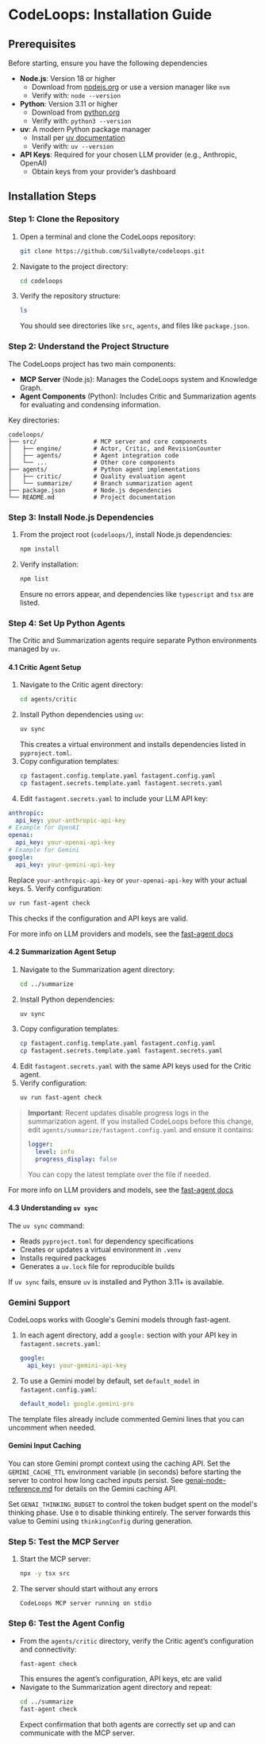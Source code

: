 # CodeLoops: Installation Guide

## Prerequisites

Before starting, ensure you have the following dependencies

- **Node.js**: Version 18 or higher
  - Download from [nodejs.org](https://nodejs.org) or use a version manager like `nvm`
  - Verify with: `node --version`
- **Python**: Version 3.11 or higher
  - Download from [python.org](https://www.python.org)
  - Verify with: `python3 --version`
- **uv**: A modern Python package manager
  - Install per [uv documentation](https://docs.astral.sh/uv/getting-started/installation)
  - Verify with: `uv --version`
- **API Keys**: Required for your chosen LLM provider (e.g., Anthropic, OpenAI)
  - Obtain keys from your provider’s dashboard

## Installation Steps

### Step 1: Clone the Repository

1. Open a terminal and clone the CodeLoops repository:
   ```bash
   git clone https://github.com/SilvaByte/codeloops.git
   ```
2. Navigate to the project directory:
   ```bash
   cd codeloops
   ```
3. Verify the repository structure:
   ```bash
   ls
   ```
   You should see directories like `src`, `agents`, and files like `package.json`.

### Step 2: Understand the Project Structure

The CodeLoops project has two main components:

- **MCP Server** (Node.js): Manages the CodeLoops system and Knowledge Graph.
- **Agent Components** (Python): Includes Critic and Summarization agents for evaluating and condensing information.

Key directories:

```
codeloops/
├── src/                # MCP server and core components
│   ├── engine/         # Actor, Critic, and RevisionCounter
│   ├── agents/         # Agent integration code
│   └── ...             # Other core components
├── agents/             # Python agent implementations
│   ├── critic/         # Quality evaluation agent
│   └── summarize/      # Branch summarization agent
├── package.json        # Node.js dependencies
└── README.md           # Project documentation
```

### Step 3: Install Node.js Dependencies

1. From the project root (`codeloops/`), install Node.js dependencies:
   ```bash
   npm install
   ```
2. Verify installation:
   ```bash
   npm list
   ```
   Ensure no errors appear, and dependencies like `typescript` and `tsx` are listed.

### Step 4: Set Up Python Agents

The Critic and Summarization agents require separate Python environments managed by `uv`.

#### 4.1 Critic Agent Setup

1. Navigate to the Critic agent directory:
   ```bash
   cd agents/critic
   ```
2. Install Python dependencies using `uv`:
   ```bash
   uv sync
   ```
   This creates a virtual environment and installs dependencies listed in `pyproject.toml`.
3. Copy configuration templates:
   ```bash
   cp fastagent.config.template.yaml fastagent.config.yaml
   cp fastagent.secrets.template.yaml fastagent.secrets.yaml
   ```
4. Edit `fastagent.secrets.yaml` to include your LLM API key:

```yaml
anthropic:
  api_key: your-anthropic-api-key
# Example for OpenAI
openai:
  api_key: your-openai-api-key
# Example for Gemini
google:
  api_key: your-gemini-api-key
```

Replace `your-anthropic-api-key` or `your-openai-api-key` with your actual keys. 5. Verify configuration:

```bash
uv run fast-agent check
```

This checks if the configuration and API keys are valid.

For more info on LLM providers and models, see the [fast-agent docs](https://fast-agent.ai/models/llm_providers/)

#### 4.2 Summarization Agent Setup

1. Navigate to the Summarization agent directory:
   ```bash
   cd ../summarize
   ```
2. Install Python dependencies:
   ```bash
   uv sync
   ```
3. Copy configuration templates:
   ```bash
   cp fastagent.config.template.yaml fastagent.config.yaml
   cp fastagent.secrets.template.yaml fastagent.secrets.yaml
   ```
4. Edit `fastagent.secrets.yaml` with the same API keys used for the Critic agent.
5. Verify configuration:
   ```bash
   uv run fast-agent check
   ```

> **Important**: Recent updates disable progress logs in the summarization
> agent. If you installed CodeLoops before this change, edit
> `agents/summarize/fastagent.config.yaml` and ensure it contains:
>
> ```yaml
> logger:
>   level: info
>   progress_display: false
> ```
>
> You can copy the latest template over the file if needed.

For more info on LLM providers and models, see the [fast-agent docs](https://fast-agent.ai/models/llm_providers/)

#### 4.3 Understanding `uv sync`

The `uv sync` command:

- Reads `pyproject.toml` for dependency specifications
- Creates or updates a virtual environment in `.venv`
- Installs required packages
- Generates a `uv.lock` file for reproducible builds

If `uv sync` fails, ensure `uv` is installed and Python 3.11+ is available.

### Gemini Support

CodeLoops works with Google's Gemini models through fast-agent.

1. In each agent directory, add a `google:` section with your API key in
   `fastagent.secrets.yaml`:

   ```yaml
   google:
     api_key: your-gemini-api-key
   ```

2. To use a Gemini model by default, set `default_model` in
   `fastagent.config.yaml`:

   ```yaml
   default_model: google.gemini-pro
   ```

The template files already include commented Gemini lines that you can
uncomment when needed.

#### Gemini Input Caching

You can store Gemini prompt context using the caching API. Set the
`GEMINI_CACHE_TTL` environment variable (in seconds) before starting the server
to control how long cached inputs persist. See
[genai-node-reference.md](../genai-node-reference.md) for details on the Gemini
caching API.

Set `GENAI_THINKING_BUDGET` to control the token budget spent on the model's
thinking phase. Use `0` to disable thinking entirely. The server forwards this
value to Gemini using `thinkingConfig` during generation.

### Step 5: Test the MCP Server

1. Start the MCP server:
   ```bash
   npx -y tsx src
   ```
2. The server should start without any errors
   ```
   CodeLoops MCP server running on stdio
   ```

### Step 6: Test the Agent Config

- From the `agents/critic` directory, verify the Critic agent’s configuration and connectivity:
  ```bash
  fast-agent check
  ```
  This ensures the agent’s configuration, API keys, etc are valid
- Navigate to the Summarization agent directory and repeat:
  ```bash
  cd ../summarize
  fast-agent check
  ```
  Expect confirmation that both agents are correctly set up and can communicate with the MCP server.
